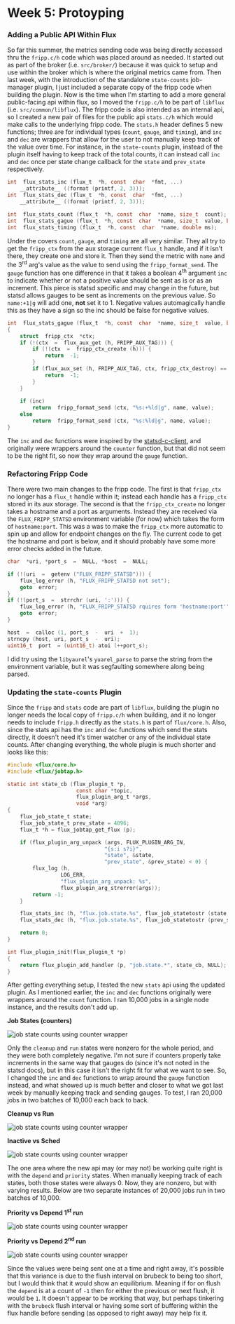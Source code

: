 # Week 5: Protoyping

### Adding a Public API Within Flux

So far this summer, the metrics sending code was being directly accessed thru the `fripp.c/h` code which was placed around as needed. It started out as part of the broker (i.e. `src/broker/`) because it was quick to setup and use within the broker which is where the original metrics came from. Then last week, with the introduction of the standalone `state-counts` job-manager plugin, I just included a separate copy of the fripp code when building the plugin. Now is the time when I'm starting to add a more general public-facing api within flux, so I moved the `fripp.c/h` to be part of `libflux` (i.e. `src/common/libflux`). The fripp code is also intended as an internal api, so I created a new pair of files for the public api `stats.c/h` which would make calls to the underlying fripp code. The `stats.h` header defines 5 new functions; three are for individual types (`count`, `gauge`, and `timing`), and `inc` and `dec` are wrappers that allow for the user to not manually keep track of the value over time. For instance, in the `state-counts` plugin, instead of the plugin itself having to keep track of the total counts, it can instead call `inc` and `dec` once per state change callback for the `state` and `prev_state` respectively.

```c
int  flux_stats_inc (flux_t  *h, const  char  *fmt, ...)
	__attribute__ ((format (printf, 2, 3)));
int  flux_stats_dec (flux_t  *h, const  char  *fmt, ...)
	__attribute__ ((format (printf, 2, 3)));  

int  flux_stats_count (flux_t  *h, const  char  *name, size_t  count);
int  flux_stats_gague (flux_t  *h, const  char  *name, size_t  value, bool  inc);
int  flux_stats_timing (flux_t  *h, const  char  *name, double ms);
```

Under the covers `count`, `gauge`, and `timing` are all very similar. They all try to get the `fripp_ctx` from the aux storage current `flux_t` handle, and if it isn't there, they create one and store it. Then they send the metric with `name` and the 3<sup>rd</sup> arg's value as the value to send using the `fripp_format_send`. The `gauge` function has one difference in that it takes a boolean 4<sup>th</sup> argument `inc` to indicate whether or not a positive value should be sent as is or as an increment. This piece is statsd specific and may change in the future, but statsd allows gauges to be sent as increments on the previous value. So `name:+1|g` will add one, **not** set it to 1. Negative values automagically handle this as they have a sign so the inc should be false for negative values.

```c
int  flux_stats_gague (flux_t  *h, const  char  *name, size_t  value, bool  inc)
{
    struct  fripp_ctx  *ctx;
    if (!(ctx  =  flux_aux_get (h, FRIPP_AUX_TAG))) {
	    if (!(ctx  =  fripp_ctx_create (h))) {
		    return  -1;
	    }
	    if (flux_aux_set (h, FRIPP_AUX_TAG, ctx, fripp_ctx_destroy) ==  -1) {
		    return  -1;
	    }
    }
  
    if (inc)
	    return  fripp_format_send (ctx, "%s:+%ld|g", name, value);
    else
	    return  fripp_format_send (ctx, "%s:%ld|g", name, value);
}
```

The `inc` and `dec` functions were inspired by the [statsd-c-client](https://github.com/romanbsd/statsd-c-client), and originally were wrappers around the `counter` function, but that did not seem to be the right fit, so now they wrap around the `gauge` function.

### Refactoring Fripp Code

There were two main changes to the fripp code. The first is that `fripp_ctx` no longer has a `flux_t` handle within it; instead each handle has a `fripp_ctx` stored in its aux storage. The second is that the `fripp_ctx_create` no longer takes a hostname and a port as arguments. Instead they are received via the `FLUX_FRIPP_STATSD` environment variable (for now) which takes the form of `hostname:port`. This was a was to make the `fripp_ctx` more automatic to spin up and allow for endpoint changes on the fly. The current code to get the hostname and port is below, and it should probably have some more error checks added in the future.

```c
char  *uri, *port_s  =  NULL, *host  =  NULL;

if (!(uri  =  getenv ("FLUX_FRIPP_STATSD"))) {
	flux_log_error (h, "FLUX_FRIPP_STATSD not set");
	goto  error;
}
if (!(port_s  =  strrchr (uri, ':'))) {
	flux_log_error (h, "FLUX_FRIPP_STATSD rquires form 'hostname:port'");
	goto  error;
}

host  =  calloc (1, port_s  -  uri  +  1);
strncpy (host, uri, port_s  -  uri);
uint16_t  port  = (uint16_t) atoi (++port_s);
```

I did try using the `libyaurel`'s `yuarel_parse` to parse the string from the environment variable, but it was segfaulting somewhere along being parsed.

### Updating the `state-counts` Plugin

Since the `fripp` and `stats` code are part of `libflux`, building the plugin no longer needs the local copy of `fripp.c/h` when building, and it no longer needs to include `fripp.h` directly as the `stats.h` is part of `flux/core.h`. Also, since the stats api has the `inc` and `dec` functions which send the stats directly, it doesn't need it's timer watcher or any of the individual state counts. After changing everything, the whole plugin is much shorter and looks like this:

```c
#include <flux/core.h>
#include <flux/jobtap.h>

static int state_cb (flux_plugin_t *p,
                      const char *topic,
                      flux_plugin_arg_t *args,
                      void *arg)
{
    flux_job_state_t state;
    flux_job_state_t prev_state = 4096;
    flux_t *h = flux_jobtap_get_flux (p);

    if (flux_plugin_arg_unpack (args, FLUX_PLUGIN_ARG_IN,
                               "{s:i s?i}",
                               "state", &state,
                               "prev_state", &prev_state) < 0) {
        flux_log (h,
                 LOG_ERR,
                 "flux_plugin_arg_unpack: %s",
                 flux_plugin_arg_strerror(args));
        return -1;
    }

    flux_stats_inc (h, "flux.job.state.%s", flux_job_statetostr (state, false));
    flux_stats_dec (h, "flux.job.state.%s", flux_job_statetostr (prev_state, false));

    return 0;
}

int flux_plugin_init(flux_plugin_t *p)
{
    return flux_plugin_add_handler (p, "job.state.*", state_cb, NULL);
}

```

After getting everything setup, I tested the new `stats` api using the updated plugin. As I mentioned earlier, the `inc` and `dec` functions originally were wrappers around the `count` function. I ran 10,000 jobs in a single node instance, and the results don't add up.

**Job States (counters)**

![job state counts using counter wrapper](../img/gr_flux_js_a_c.png)

Only the `cleanup` and `run` states were nonzero for the whole period, and they were both completely negative. I'm not sure if counters properly take increments in the same way that gauges do (since it's not noted in the statsd docs), but in this case it isn't the right fit for what we want to see. So, I changed the `inc` and `dec` functions to wrap around the `gauge` function instead, and what showed up is much better and closer to what we got last week by manually keeping track and sending gauges. To test, I ran 20,000 jobs in two batches of 10,000 each back to back.

**Cleanup vs Run**

![job state counts using counter wrapper](../img/gr_flux_js_cr_4.png)

**Inactive vs Sched**

![job state counts using counter wrapper](../img/gr_flux_js_is_4.png)

The one area where the new api may (or may not) be working quite right is with the `depend` and `priority` states. When manually keeping track of each states, both those states were always 0. Now, they are nonzero, but with varying results. Below are two separate instances of 20,000 jobs run in two batches of 10,000. 

**Priority vs Depend 1<sup>st</sup> run**

![job state counts using counter wrapper](../img/gr_flux_js_pd_1.png)

**Priority vs Depend 2<sup>nd</sup> run**

![job state counts using counter wrapper](../img/gr_flux_js_pd_2.png)

Since the values were being sent one at a time and right away, it's possible that this variance is due to the flush interval on brubeck to being too short, but I would think that it would show an equilibrium. Meaning if for on flush the `depend` is at a count of `-1` then for either the previous or next flush, it would be `1`. It doesn't appear to be working that way, but perhaps tinkering with the `brubeck` flush interval or having some sort of buffering within the flux handle before sending (as opposed to right away) may help fix it.
